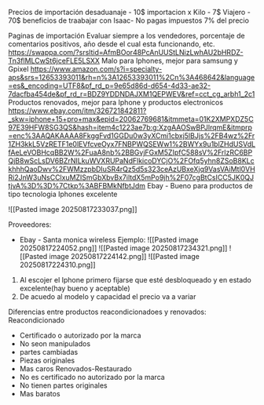 Precios de importación
desaduanaje - 10$
importacion x Kilo - 7$
Viajero - 70$
beneficios de traabajar con Isaac- No pagas impuestos 7% del precio


Paginas de importación
Evaluar siempre a los vendedores, porcentaje de comentarios positivos, año desde el cual esta funcionando, etc.
https://swappa.com/?srsltid=AfmBOor48PcAnUUStLNizLwhAU2bHRDZ-Tn3flMLCwSt6jceFLE5LSXX
Malo para Iphones, mejor para samsung y Gpixel
https://www.amazon.com/s?i=specialty-aps&srs=12653393011&rh=n%3A12653393011%2Cn%3A468642&language=es&_encoding=UTF8&pf_rd_p=9e65d86d-d654-4d33-ae32-7dacfba454de&pf_rd_r=BDZ9YDDNDAJXM1QEPWEV&ref=cct_cg_arbh1_2c1
Productos renovados, mejor para Iphone y productos electronicos
https://www.ebay.com/itm/326721842811?_skw=iphone+15+pro+max&epid=20062769681&itmmeta=01K2XMPXDZ5C97E39HFW8SG3QS&hash=item4c1223ae7b:g:XzgAAOSwBPJlrqmE&itmprp=enc%3AAQAKAAAA8FkggFvd1GGDu0w3yXCmi1cbxj5lBJjs%2FB4wz%2Fr1ZH3kkL5VzRETF1e0lEVfcveOyx7FNBPWQSEWw1%2BWYx9u1blZHdUSVdLfAeLeVOBHcqBB2W%2FuaA8nb%2BBGvjFGxM5ZIpfC588sV%2FrlzRC6BPQjB8wScLsDV6BZrNILkuWVXRUPaNdFlkicoDYCjO%2FOfq5yhn8ZSoB8KLckhhhQaoDwv%2FWMzzpbDIuSR4rQz5d5s323ceAzUBxeXjq9VasVAiMtl0VHRi2JnW3uNsCClxuMZISmGbXbvBx7iltdX5mPo9jh%2F07cgBtCsICC5JK0QJtjvA%3D%3D%7Ctkp%3ABFBMkNfbtJdm
Ebay - Bueno para productos de tipo tecnologia Iphones excelente

![[Pasted image 20250817233037.png]]

Proveedores:
- Ebay - Santa monica wireless
Ejemplo:
![[Pasted image 20250817224052.png]]
![[Pasted image 20250817234321.png]]
![[Pasted image 20250817224142.png]]
![[Pasted image 20250817224310.png]]

1. Al escojer el Iphone primero fijarse que esté desbloqueado y en estado excelente(hay bueno y aceptable)
2. De acuedo al modelo y capacidad el precio va a variar

Diferencias entre productos reacondicionadoes y renovados:
Reacondicionado
- Certificado o autorizado por la marca
- No seon manipulados
- partes cambiadas
- Piezas originales
- Mas caros
Renovados-Restaurado
- No es certificado no autorizado por la marca
- No tienen partes originales 
- Mas baratos